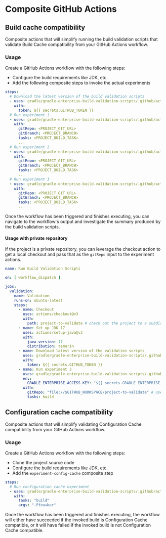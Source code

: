 # Composite GitHub Actions

## Build cache compatibility

Composite actions that will simplify running the build validation scripts that validate Build Cache compatibility
from your GitHub Actions workflow.

### Usage

Create a GitHub Actions workflow with the following steps:
- Configure the build requirements like JDK, etc.
- Add the following composite steps to invoke the actual experiments

```yaml
steps:
  # Download the latest version of the build validation scripts
  - uses: gradle/gradle-enterprise-build-validation-scripts/.github/actions/gradle/download@actions-stable
    with:
      token: ${{ secrets.GITHUB_TOKEN }}
  # Run experiment 1
  - uses: gradle/gradle-enterprise-build-validation-scripts/.github/actions/gradle/experiment-1@actions-stable
    with:
      gitRepo: <PROJECT_GIT_URL>
      gitBranch: <PROJECT_BRANCH>
      tasks: <PROJECT_BUILD_TASK>
      ...
  # Run experiment 2
  - uses: gradle/gradle-enterprise-build-validation-scripts/.github/actions/gradle/experiment-2@actions-stable
    with:
      gitRepo: <PROJECT_GIT_URL>
      gitBranch: <PROJECT_BRANCH>
      tasks: <PROJECT_BUILD_TASK>
      ...
  # Run experiment 3
  - uses: gradle/gradle-enterprise-build-validation-scripts/.github/actions/gradle/experiment-3@actions-stable
    with:
      gitRepo: <PROJECT_GIT_URL>
      gitBranch: <PROJECT_BRANCH>
      tasks: <PROJECT_BUILD_TASK>
      ...
```

Once the workflow has been triggered and finishes executing, you can navigate to the workflow's output and investigate
the summary produced by the build validation scripts.

#### Usage with private repository

If the project is a private repository, you can leverage the checkout action to get a local checkout and pass that as the `gitRepo` input to the experiment actions.

```yaml
name: Run Build Validation Scripts

on: [ workflow_dispatch ]

jobs:
  validation:
    name: Validation
    runs-on: ubuntu-latest
    steps:
      - name: Checkout
        uses: actions/checkout@v3
        with:
          path: project-to-validate # check out the project to a subdirectory
      - name: Set up JDK 17
        uses: actions/setup-java@v3
        with:
          java-version: 17
          distribution: temurin
      - name: Download latest version of the validation scripts
        uses: gradle/gradle-enterprise-build-validation-scripts/.github/actions/gradle/download@actions-stable
        with:
          token: ${{ secrets.GITHUB_TOKEN }}
      - name: Run experiment 3
        uses: gradle/gradle-enterprise-build-validation-scripts/.github/actions/gradle/experiment-3@actions-stable
        env:
          GRADLE_ENTERPRISE_ACCESS_KEY: "${{ secrets.GRADLE_ENTERPRISE_ACCESS_KEY }}"
        with:
          gitRepo: "file://$GITHUB_WORKSPACE/project-to-validate" # use the local checkout
          tasks: build
```

## Configuration cache compatibility

Composite actions that will simplify validating Configuration Cache compatibility 
from your GitHub Actions workflow.

### Usage
Create a GitHub Actions workflow with the following steps:
- Clone the project source code
- Configure the build requirements like JDK, etc.
- Add the `experiment-config-cache` composite step

```yaml
steps:
  # Run configuration cache experiment
  - uses: gradle/gradle-enterprise-build-validation-scripts/.github/actions/gradle/experiment-config-cache@actions-stable
    with:
      tasks: "build"
      args: "-Pfoo=bar"
```

Once the workflow has been triggered and finishes executing, the workflow will either have succeeded if the invoked 
build is Configuration Cache compatible, or it will have failed if the invoked build is not Configuration Cache compatible.
